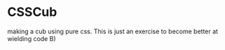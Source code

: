 # CSSCub
making a cub using pure css. This is just an exercise to become better at wielding code B)
